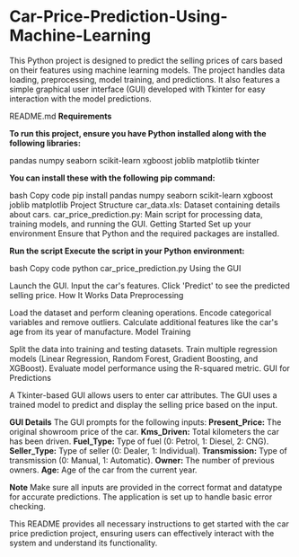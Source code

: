 # Car-Price-Prediction-Using-Machine-Learning 

This Python project is designed to predict the selling prices of cars based on their features using machine learning models. The project handles data loading, preprocessing, model training, and predictions. It also features a simple graphical user interface (GUI) developed with Tkinter for easy interaction with the model predictions.

README.md
**Requirements**

**To run this project, ensure you have Python installed along with the following libraries:**

pandas
numpy
seaborn
scikit-learn
xgboost
joblib
matplotlib
tkinter

**You can install these with the following pip command:**

bash
Copy code
pip install pandas numpy seaborn scikit-learn xgboost joblib matplotlib
Project Structure
car_data.xls: Dataset containing details about cars.
car_price_prediction.py: Main script for processing data, training models, and running the GUI.
Getting Started
Set up your environment Ensure that Python and the required packages are installed.

**Run the script Execute the script in your Python environment:**

bash
Copy code
python car_price_prediction.py
Using the GUI

Launch the GUI.
Input the car's features.
Click 'Predict' to see the predicted selling price.
How It Works
Data Preprocessing

Load the dataset and perform cleaning operations.
Encode categorical variables and remove outliers.
Calculate additional features like the car's age from its year of manufacture.
Model Training

Split the data into training and testing datasets.
Train multiple regression models (Linear Regression, Random Forest, Gradient Boosting, and XGBoost).
Evaluate model performance using the R-squared metric.
GUI for Predictions

A Tkinter-based GUI allows users to enter car attributes.
The GUI uses a trained model to predict and display the selling price based on the input.

**GUI Details**
The GUI prompts for the following inputs:
**Present_Price:** The original showroom price of the car.
**Kms_Driven:** Total kilometers the car has been driven.
**Fuel_Type:** Type of fuel (0: Petrol, 1: Diesel, 2: CNG).
**Seller_Type:** Type of seller (0: Dealer, 1: Individual).
**Transmission:** Type of transmission (0: Manual, 1: Automatic).
**Owner:** The number of previous owners.
**Age:** Age of the car from the current year.

**Note**
Make sure all inputs are provided in the correct format and datatype for accurate predictions. The application is set up to handle basic error checking.

This README provides all necessary instructions to get started with the car price prediction project, ensuring users can effectively interact with the system and understand its functionality.
